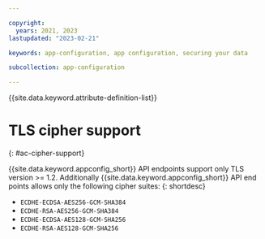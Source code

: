 ```yaml
---

copyright:
  years: 2021, 2023
lastupdated: "2023-02-21"

keywords: app-configuration, app configuration, securing your data

subcollection: app-configuration

---
```


{{site.data.keyword.attribute-definition-list}}

# TLS cipher support
{: #ac-cipher-support}

{{site.data.keyword.appconfig_short}} API endpoints support only TLS version >= 1.2. Additionally {{site.data.keyword.appconfig_short}} API end points allows only the following cipher suites:
{: shortdesc}

- `ECDHE-ECDSA-AES256-GCM-SHA384`
- `ECDHE-RSA-AES256-GCM-SHA384`
- `ECDHE-ECDSA-AES128-GCM-SHA256`
- `ECDHE-RSA-AES128-GCM-SHA256`
